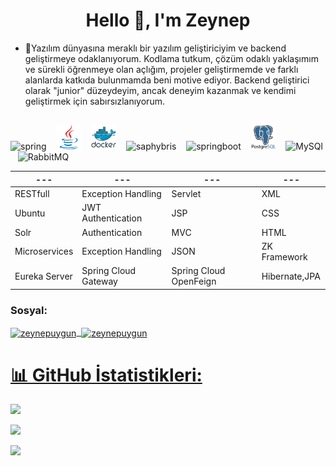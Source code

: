 <h1 align="center">Hello 👋, I'm Zeynep</h1>

- 🌱Yazılım dünyasına meraklı bir yazılım geliştiriciyim ve backend geliştirmeye odaklanıyorum. Kodlama tutkum, çözüm odaklı yaklaşımım ve sürekli öğrenmeye olan açlığım, projeler geliştirmemde ve farklı alanlarda katkıda bulunmamda beni motive ediyor. Backend geliştirici olarak "junior" düzeydeyim, ancak deneyim kazanmak ve kendimi geliştirmek için sabırsızlanıyorum.

##
<p>
 <!--spring-->
<img src="https://github.com/ZU1234/Document/blob/main/imagesTeknology/1200px-Spring_Framework_Logo_2018.svg.svg" alt="spring" width="100" />   &nbsp;&nbsp; 
 <!--java-->
 <img src="https://raw.githubusercontent.com/devicons/devicon/master/icons/java/java-original.svg" alt= "java" width="40" height="40"/>   &nbsp;&nbsp; 
 <!--docker-->
<img src="https://raw.githubusercontent.com/devicons/devicon/master/icons/docker/docker-original-wordmark.svg" alt="docker" width="40" height="40"/> &nbsp;&nbsp;
<!--saphybris-->
 <img src="https://github.com/ZU1234/Document/blob/main/imagesTeknology/saphybrislogo-002.jpg" alt="saphybris" width="80" height="30"/> &nbsp;&nbsp;
<!--springboot-->
<img src="https://github.com/ZU1234/Document/blob/main/imagesTeknology/1_-uckV8DOh3l0bCvqZ73zYg.svg" alt="springboot" width="100" /> &nbsp;&nbsp;
<!--postgresql-->
<img src="https://raw.githubusercontent.com/devicons/devicon/master/icons/postgresql/postgresql-original-wordmark.svg" alt="postgresql" width="40" height="40"/> &nbsp;&nbsp;
<!--MySQL-->
 <img src="https://github.com/ZU1234/Document/blob/main/imagesTeknology/mysql-official.svg" alt="MySQl" width="60" height="40"/> &nbsp;&nbsp;
  <!--RabbitMQ-->
 <img src="https://github.com/ZU1234/Document/blob/main/imagesTeknology/rabbitmq-ar21.svg" alt="RabbitMQ" width="80" height="40"/> &nbsp;&nbsp;
  
 </p>


|---|---|---|---|
|-----------------------|------------------------|------------------------|----------------------|
|   RESTfull            | Exception Handling     | Servlet                | XML |
|    Ubuntu             | JWT Authentication     | JSP                    |CSS  |
| Solr                  | Authentication         | MVC                    |    HTML |
| Microservices         |Exception Handling      | JSON                   | ZK Framework      |
| Eureka Server        | Spring Cloud Gateway    | Spring Cloud OpenFeign |Hibernate,JPA |




<h3 align="left">Sosyal:</h3>
 

 
<p align="left"><a href="https://linkedin.com/in/zeynepuygun" target="blank"><img align="center" src="https://raw.githubusercontent.com/rahuldkjain/github-profile-readme-generator/master/src/images/icons/Social/linked-in-alt.svg" alt="zeynepuygun" height="30" width="40" / <p align="left">&nbsp;&nbsp;<a href="https://www.hackerrank.com/zynpzynp_uygun?hr_r=1" target="blank"><img align="center" src="https://raw.githubusercontent.com/rahuldkjain/github-profile-readme-generator/master/src/images/icons/Social/hackerrank.svg" alt="zeynepuygun" height="30" width="40" />
 




 #  📊 GitHub İstatistikleri:

![](https://github-readme-stats.vercel.app/api?username=ZU1234&theme=onedark&hide_border=false&include_all_commits=false&count_private=false)<br/>

![](https://github-readme-streak-stats.herokuapp.com/?user=ZU1234&theme=onedark&hide_border=false)<br/>

![](https://github-readme-stats.vercel.app/api/top-langs/?username=ZU1234&theme=onedark&hide_border=false&include_all_commits=false&count_private=false&layout=compact)

 

<!--

- 🤔 I’m looking for help with ...

- 💬 Ask me about ...

- 📫 How to reach me: ...

- 😄 Pronouns: ...

- ⚡ Fun fact: ...
